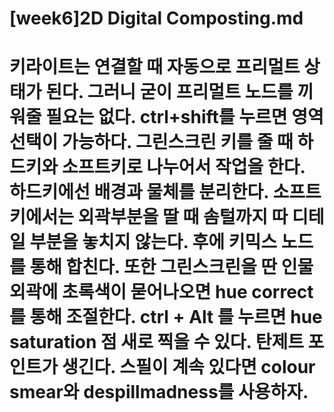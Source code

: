 [week6]2D Digital Composting.md
============================================
 키라이트는 연결할 때 자동으로 프리멀트 상태가 된다. 그러니 굳이 프리멀트 노드를 끼워줄 필요는 없다. ctrl+shift를 누르면 영역 선택이 가능하다. 그린스크린 키를 줄 때 하드키와 소프트키로 나누어서 작업을 한다. 하드키에선 배경과 물체를 분리한다. 소프트 키에서는 외곽부분을 딸 때 솜털까지 따 디테일 부분을 놓치지 않는다. 후에 키믹스 노드를 통해 합친다. 또한 그린스크린을 딴 인물 외곽에 초록색이 묻어나오면 hue correct를 통해 조절한다. ctrl + Alt 를 누르면 hue saturation 점 새로 찍을 수 있다. 탄제트 포인트가 생긴다. 스필이 계속 있다면 colour smear와 despillmadness를 사용하자.
=============================================
